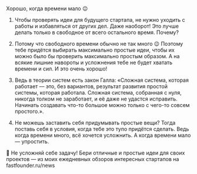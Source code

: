 Хорошо, когда времени мало 😉 

1. Чтобы проверять идеи для будущего стартапа, не нужно уходить с работы и избавляться от других дел. Даже наоборот! Это лучше делать только в свободное от всего остального время. Почему?

2. Потому что свободного времени обычно не так много 😉 Поэтому тебе придётся выбирать максимально простые идеи, чтобы их можно было бы проверить максимально простым образом. А на всякие лишние навороты и усложнения тебе не будет хватать времени и сил. И это очень хорошо!

3. Ведь в теории систем есть закон Галла: «Сложная система, которая работает — это, без вариантов, результат развития простой системы, которая работала. Сложная система, собранная с нуля, никогда толком не заработает, и её даже не удастся исправить. Начинать создавать что-то большое можно только с чего-то совсем простого.».

4. Не можешь заставить себя придумывать простые вещи? Тогда поставь себя в условия, когда тебе это тупо придётся сделать. Ведь когда времени много, всё хочется усложнить. А когда времени мало — упростить. 

🚀 Не усложняй себе задачу! Бери отличные и простые идеи для своих проектов — из моих ежедневных обзоров интересных стартапов на fastfounder.ru/news